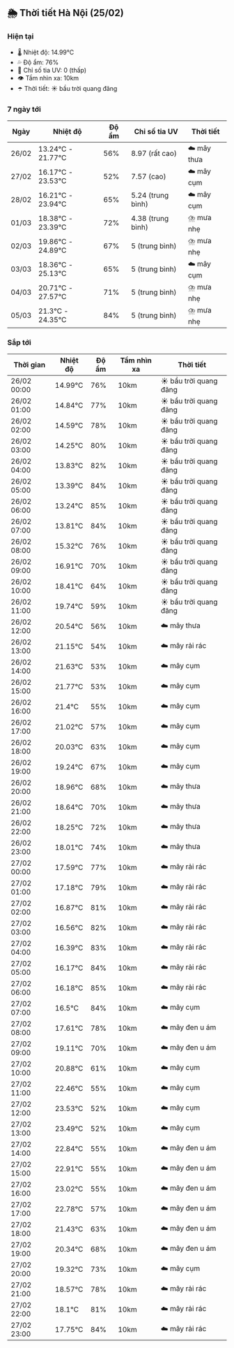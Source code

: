 ## 🌦️ Thời tiết Hà Nội (25/02)

### Hiện tại

- 🌡️ Nhiệt độ: 14.99℃
- 💦 Độ ẩm: 76%
- 🌟 Chỉ số tia UV: 0 (thấp)
- 👁️ Tầm nhìn xa: 10km
- ☂️ Thời tiết: ☀️ bầu trời quang đãng

### 7 ngày tới

| Ngày | Nhiệt độ | Độ ẩm | Chỉ số tia UV | Thời tiết |
| --- | --- | --- | --- | --- |
| 26/02 | 13.24℃ - 21.77℃ | 56% | 8.97 (rất cao) | ☁️ mây thưa |
| 27/02 | 16.17℃ - 23.53℃ | 52% | 7.57 (cao) | ☁️ mây cụm |
| 28/02 | 16.21℃ - 23.94℃ | 65% | 5.24 (trung bình) | ☁️ mây cụm |
| 01/03 | 18.38℃ - 23.39℃ | 72% | 4.38 (trung bình) | ⛈️ mưa nhẹ |
| 02/03 | 19.86℃ - 24.89℃ | 67% | 5 (trung bình) | ⛈️ mưa nhẹ |
| 03/03 | 18.36℃ - 25.13℃ | 65% | 5 (trung bình) | ☁️ mây cụm |
| 04/03 | 20.71℃ - 27.57℃ | 71% | 5 (trung bình) | ⛈️ mưa nhẹ |
| 05/03 | 21.3℃ - 24.35℃ | 84% | 5 (trung bình) | ⛈️ mưa nhẹ |

### Sắp tới

| Thời gian | Nhiệt độ | Độ ẩm | Tầm nhìn xa | Thời tiết |
| --- | --- | --- | --- | --- |
| 26/02 00:00 | 14.99℃ | 76% | 10km | ☀️ bầu trời quang đãng |
| 26/02 01:00 | 14.84℃ | 77% | 10km | ☀️ bầu trời quang đãng |
| 26/02 02:00 | 14.59℃ | 78% | 10km | ☀️ bầu trời quang đãng |
| 26/02 03:00 | 14.25℃ | 80% | 10km | ☀️ bầu trời quang đãng |
| 26/02 04:00 | 13.83℃ | 82% | 10km | ☀️ bầu trời quang đãng |
| 26/02 05:00 | 13.39℃ | 84% | 10km | ☀️ bầu trời quang đãng |
| 26/02 06:00 | 13.24℃ | 85% | 10km | ☀️ bầu trời quang đãng |
| 26/02 07:00 | 13.81℃ | 84% | 10km | ☀️ bầu trời quang đãng |
| 26/02 08:00 | 15.32℃ | 76% | 10km | ☀️ bầu trời quang đãng |
| 26/02 09:00 | 16.91℃ | 70% | 10km | ☀️ bầu trời quang đãng |
| 26/02 10:00 | 18.41℃ | 64% | 10km | ☀️ bầu trời quang đãng |
| 26/02 11:00 | 19.74℃ | 59% | 10km | ☀️ bầu trời quang đãng |
| 26/02 12:00 | 20.54℃ | 56% | 10km | ☁️ mây thưa |
| 26/02 13:00 | 21.15℃ | 54% | 10km | ☁️ mây rải rác |
| 26/02 14:00 | 21.63℃ | 53% | 10km | ☁️ mây cụm |
| 26/02 15:00 | 21.77℃ | 53% | 10km | ☁️ mây cụm |
| 26/02 16:00 | 21.4℃ | 55% | 10km | ☁️ mây cụm |
| 26/02 17:00 | 21.02℃ | 57% | 10km | ☁️ mây cụm |
| 26/02 18:00 | 20.03℃ | 63% | 10km | ☁️ mây cụm |
| 26/02 19:00 | 19.24℃ | 67% | 10km | ☁️ mây cụm |
| 26/02 20:00 | 18.96℃ | 68% | 10km | ☁️ mây thưa |
| 26/02 21:00 | 18.64℃ | 70% | 10km | ☁️ mây thưa |
| 26/02 22:00 | 18.25℃ | 72% | 10km | ☁️ mây thưa |
| 26/02 23:00 | 18.01℃ | 74% | 10km | ☁️ mây thưa |
| 27/02 00:00 | 17.59℃ | 77% | 10km | ☁️ mây rải rác |
| 27/02 01:00 | 17.18℃ | 79% | 10km | ☁️ mây rải rác |
| 27/02 02:00 | 16.87℃ | 81% | 10km | ☁️ mây rải rác |
| 27/02 03:00 | 16.56℃ | 82% | 10km | ☁️ mây rải rác |
| 27/02 04:00 | 16.39℃ | 83% | 10km | ☁️ mây rải rác |
| 27/02 05:00 | 16.17℃ | 84% | 10km | ☁️ mây rải rác |
| 27/02 06:00 | 16.18℃ | 85% | 10km | ☁️ mây rải rác |
| 27/02 07:00 | 16.5℃ | 84% | 10km | ☁️ mây cụm |
| 27/02 08:00 | 17.61℃ | 78% | 10km | ☁️ mây đen u ám |
| 27/02 09:00 | 19.11℃ | 70% | 10km | ☁️ mây đen u ám |
| 27/02 10:00 | 20.88℃ | 61% | 10km | ☁️ mây cụm |
| 27/02 11:00 | 22.46℃ | 55% | 10km | ☁️ mây cụm |
| 27/02 12:00 | 23.53℃ | 52% | 10km | ☁️ mây cụm |
| 27/02 13:00 | 23.49℃ | 52% | 10km | ☁️ mây cụm |
| 27/02 14:00 | 22.84℃ | 55% | 10km | ☁️ mây đen u ám |
| 27/02 15:00 | 22.91℃ | 55% | 10km | ☁️ mây đen u ám |
| 27/02 16:00 | 23.02℃ | 55% | 10km | ☁️ mây đen u ám |
| 27/02 17:00 | 22.78℃ | 57% | 10km | ☁️ mây đen u ám |
| 27/02 18:00 | 21.43℃ | 63% | 10km | ☁️ mây đen u ám |
| 27/02 19:00 | 20.34℃ | 68% | 10km | ☁️ mây đen u ám |
| 27/02 20:00 | 19.32℃ | 73% | 10km | ☁️ mây cụm |
| 27/02 21:00 | 18.57℃ | 78% | 10km | ☁️ mây rải rác |
| 27/02 22:00 | 18.1℃ | 81% | 10km | ☁️ mây rải rác |
| 27/02 23:00 | 17.75℃ | 84% | 10km | ☁️ mây rải rác |
